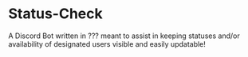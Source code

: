 # Status-Check

A Discord Bot written in ??? meant to assist in keeping statuses and/or availability of designated users visible and easily updatable!
